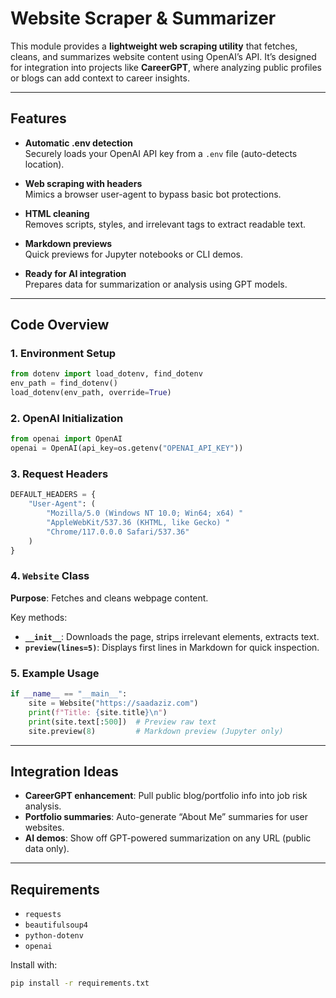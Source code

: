 # Website Scraper & Summarizer

This module provides a **lightweight web scraping utility** that fetches, cleans, and summarizes website content using OpenAI’s API. It’s designed for integration into projects like **CareerGPT**, where analyzing public profiles or blogs can add context to career insights.

---

## Features

- **Automatic .env detection**  
  Securely loads your OpenAI API key from a `.env` file (auto-detects location).

- **Web scraping with headers**  
  Mimics a browser user-agent to bypass basic bot protections.

- **HTML cleaning**  
  Removes scripts, styles, and irrelevant tags to extract readable text.

- **Markdown previews**  
  Quick previews for Jupyter notebooks or CLI demos.

- **Ready for AI integration**  
  Prepares data for summarization or analysis using GPT models.

---

## Code Overview

### 1. Environment Setup
```python
from dotenv import load_dotenv, find_dotenv
env_path = find_dotenv()
load_dotenv(env_path, override=True)
```

### 2. OpenAI Initialization
```python
from openai import OpenAI
openai = OpenAI(api_key=os.getenv("OPENAI_API_KEY"))
```

### 3. Request Headers
```python
DEFAULT_HEADERS = {
    "User-Agent": (
        "Mozilla/5.0 (Windows NT 10.0; Win64; x64) "
        "AppleWebKit/537.36 (KHTML, like Gecko) "
        "Chrome/117.0.0.0 Safari/537.36"
    )
}
```

### 4. `Website` Class
**Purpose**: Fetches and cleans webpage content.

Key methods:
- **`__init__`**: Downloads the page, strips irrelevant elements, extracts text.  
- **`preview(lines=5)`**: Displays first lines in Markdown for quick inspection.

### 5. Example Usage
```python
if __name__ == "__main__":
    site = Website("https://saadaziz.com")
    print(f"Title: {site.title}\n")
    print(site.text[:500])  # Preview raw text
    site.preview(8)         # Markdown preview (Jupyter only)
```

---

## Integration Ideas

- **CareerGPT enhancement**: Pull public blog/portfolio info into job risk analysis.  
- **Portfolio summaries**: Auto-generate “About Me” summaries for user websites.  
- **AI demos**: Show off GPT-powered summarization on any URL (public data only).

---

## Requirements

- `requests`
- `beautifulsoup4`
- `python-dotenv`
- `openai`

Install with:
```bash
pip install -r requirements.txt
```
